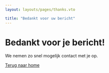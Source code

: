 ```yaml
---
layout: layouts/pages/thanks.vto

title: "Bedankt voor uw bericht"
---
```


# Bedankt voor je bericht!
We nemen zo snel mogelijk contact met je op.

[Terug naar home](/)